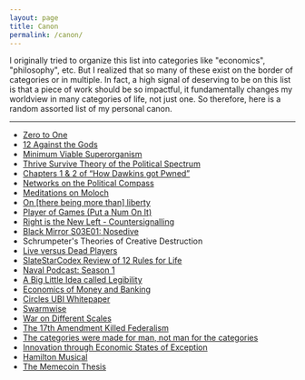 ```yaml
---
layout: page
title: Canon
permalink: /canon/
---
```


I originally tried to organize this list into categories like "economics", "philosophy", etc. But I realized that so many of these exist on the border of categories or in multiple. In fact, a high signal of deserving to be on this list is that a piece of work should be so impactful, it fundamentally changes my worldview in many categories of life, not just one.  So therefore, here is a random assorted list of my personal canon.

---

- [Zero to One](https://www.amazon.com/Zero-One-Notes-Startups-Future/dp/0804139296)
- [12 Against the Gods](https://www.amazon.com/Twelve-Against-Gods-Story-Adventure/dp/1635765390)
- [Minimum Viable Superorganism](https://meltingasphalt.com/minimum-viable-superorganism/)
- [Thrive Survive Theory of the Political Spectrum](https://slatestarcodex.com/2013/03/04/a-thrivesurvive-theory-of-the-political-spectrum/)
- [Chapters 1 & 2 of “How Dawkins got Pwned”](https://www.unqualified-reservations.org/2007/09/how-dawkins-got-pwned-part-1/)
- [Networks on the Political Compass](https://twitter.com/plinz/status/1302761198232850432)
- [Meditations on Moloch](https://slatestarcodex.com/2014/07/30/meditations-on-moloch/)
- [On [there being more than] liberty](https://devonzuegel.com/post/on-there-being-more-than-liberty)
- [Player of Games (Put a Num On It)](https://putanumonit.com/2018/08/22/player-of-games/)
- [Right is the New Left - Countersignalling](https://slatestarcodex.com/2014/04/22/right-is-the-new-left/)
- [Black Mirror S03E01: Nosedive](https://www.netflix.com/watch/80104627?trackId=14277283&tctx=-97%2C-97%2C%2C%2C%2C%2C%2C%2C70264888)
- Schrumpeter's Theories of Creative Destruction
- [Live versus Dead Players](https://medium.com/@samo.burja/live-versus-dead-players-2b24f6e9eae2)
- [SlateStarCodex Review of 12 Rules for Life](https://slatestarcodex.com/2018/03/26/book-review-twelve-rules-for-life/)
- [Naval Podcast:  Season 1](https://www.youtube.com/watch?v=1-TZqOsVCNM&ab_channel=Naval)
- [A Big Little Idea called Legibility](https://www.ribbonfarm.com/2010/07/26/a-big-little-idea-called-legibility/)
- [Economics of Money and Banking](https://www.coursera.org/learn/money-banking)
- [Circles UBI Whitepaper](https://github.com/CirclesUBI/whitepaper)
- [Swarmwise](https://falkvinge.net/files/2013/04/Swarmwise-2013-by-Rick-Falkvinge-v1.1-2013Sep01.pdf)
- [War on Different Scales](http://www.sunnya97.com/blog/war-on-different-scales)
- [The 17th Amendment Killed Federalism](http://www.sunnya97.com/blog/the-17th-amendment-killed-federalism)
- [The categories were made for man, not man for the categories](https://slatestarcodex.com/2014/11/21/the-categories-were-made-for-man-not-man-for-the-categories/)
- [Innovation through Economic States of Exception](http://www.sunnya97.com/blog/innovation-through-economic-states-of-exception)
- [Hamilton Musical](https://www.youtube.com/watch?v=aPSWZUExZ8M)
- [The Memecoin Thesis](http://www.sunnya97.com/blog/the-memecoin-thesis)
